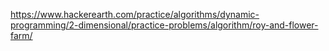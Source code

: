 https://www.hackerearth.com/practice/algorithms/dynamic-programming/2-dimensional/practice-problems/algorithm/roy-and-flower-farm/
